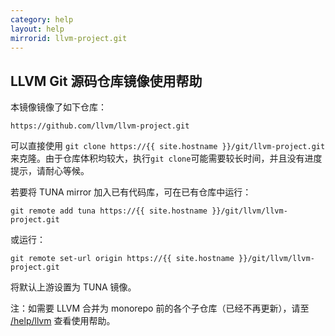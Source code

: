 ```yaml
---
category: help
layout: help
mirrorid: llvm-project.git
---
```


## LLVM Git 源码仓库镜像使用帮助

本镜像镜像了如下仓库：

```
https://github.com/llvm/llvm-project.git
```

可以直接使用 `git clone https://{{ site.hostname }}/git/llvm-project.git` 来克隆。由于仓库体积均较大，执行`git clone`可能需要较长时间，并且没有进度提示，请耐心等候。

若要将 TUNA mirror 加入已有代码库，可在已有仓库中运行：

```
git remote add tuna https://{{ site.hostname }}/git/llvm/llvm-project.git
```

或运行：

```
git remote set-url origin https://{{ site.hostname }}/git/llvm/llvm-project.git
```

将默认上游设置为 TUNA 镜像。


注：如需要 LLVM 合并为 monorepo 前的各个子仓库（已经不再更新），请至 [/help/llvm](这个页面) 查看使用帮助。